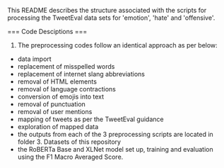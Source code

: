 This README describes the structure associated with the scripts for processing the TweetEval data sets for 'emotion', 'hate' and 'offensive'.

=== Code Desciptions ===
  1. The preprocessing codes follow an identical approach as per below:
  - data import
  - replacement of misspelled words
  - replacement of internet slang abbreviations
  - removal of HTML elements
  - removal of language contractions
  - conversion of emojis into text
  - removal of punctuation
  - removal of user mentions
  - mapping of tweets as per the TweetEval guidance
  - exploration of mapped data
  - the outputs from each of the 3 preprocessing scripts are located in folder 3. Datasets of this repository
  - the RoBERTa Base and XLNet model set up, training and evaluation using the F1 Macro Averaged Score.
  
